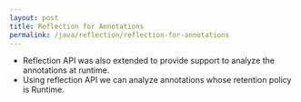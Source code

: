 ```yaml
---
layout: post
title: Reflection for Annotations
permalink: /java/reflection/reflection-for-annotations
---
```


* Reflection API was also extended to provide support to analyze the annotations at runtime.
* Using reflection API we can analyze annotations whose retention policy is Runtime. 
